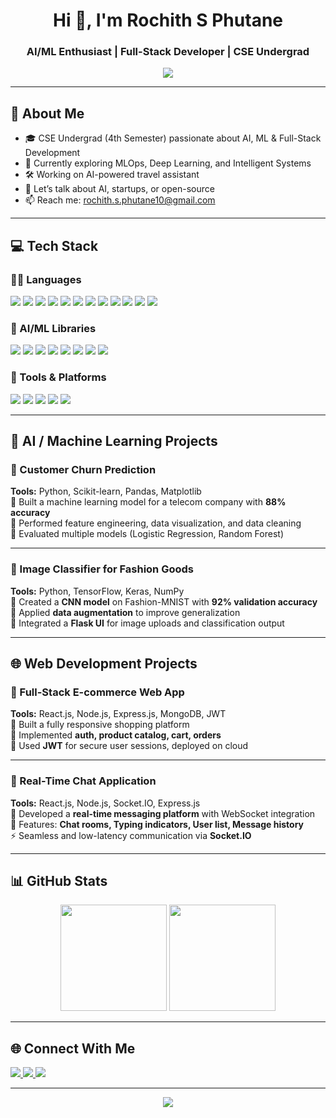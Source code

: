 <h1 align="center">Hi 👋, I'm Rochith S Phutane</h1>
<h3 align="center">AI/ML Enthusiast | Full-Stack Developer | CSE Undergrad</h3>

<p align="center">
  <img src="https://readme-typing-svg.herokuapp.com?font=Fira+Code&size=22&pause=1000&center=true&vCenter=true&width=600&lines=AI+%2F+ML+Engineer+in+progress...;CSE+Undergrad+%7C+Open+Source+Contributor;Lifelong+Learner+%7C+Hackathon+Fan+%F0%9F%A4%96" />
</p>

---

## 🚀 About Me

- 🎓 CSE Undergrad (4th Semester) passionate about AI, ML & Full-Stack Development  
- 🧠 Currently exploring MLOps, Deep Learning, and Intelligent Systems  
- 🛠️ Working on AI-powered travel assistant  
- 💬 Let’s talk about AI, startups, or open-source  
- 📫 Reach me: rochith.s.phutane10@gmail.com

---

## 💻 Tech Stack

### 👨‍💻 Languages
<p>
  <img src="https://img.shields.io/badge/Python-3670A0?style=for-the-badge&logo=python&logoColor=white"/>
  <img src="https://img.shields.io/badge/C++-00599C?style=for-the-badge&logo=c%2B%2B&logoColor=white"/>
  <img src="https://img.shields.io/badge/JavaScript-F7DF1E?style=for-the-badge&logo=javascript&logoColor=black"/>
  <img src="https://img.shields.io/badge/Java-007396?style=for-the-badge&logo=java&logoColor=white"/>
  <img src="https://img.shields.io/badge/HTML5-E34F26?style=for-the-badge&logo=html5&logoColor=white"/>
  <img src="https://img.shields.io/badge/CSS3-1572B6?style=for-the-badge&logo=css3&logoColor=white"/>
  <img src="https://img.shields.io/badge/SQL-003B57?style=for-the-badge&logo=mysql&logoColor=white"/>
  <img src="https://img.shields.io/badge/React.js-61DAFB?style=for-the-badge&logo=react&logoColor=black"/>
  <img src="https://img.shields.io/badge/Node.js-339933?style=for-the-badge&logo=nodedotjs&logoColor=white"/>
  <img src="https://img.shields.io/badge/Express.js-000000?style=for-the-badge&logo=express&logoColor=white"/>
  <img src="https://img.shields.io/badge/MongoDB-4EA94B?style=for-the-badge&logo=mongodb&logoColor=white"/>
  <img src="https://img.shields.io/badge/Flask-000000?style=for-the-badge&logo=flask&logoColor=white"/>
</p>

### 🧠 AI/ML Libraries
<p>
  <img src="https://img.shields.io/badge/TensorFlow-FF6F00?style=for-the-badge&logo=tensorflow&logoColor=white"/>
  <img src="https://img.shields.io/badge/PyTorch-EE4C2C?style=for-the-badge&logo=PyTorch&logoColor=white"/>
  <img src="https://img.shields.io/badge/scikit--learn-F7931E?style=for-the-badge&logo=scikit-learn&logoColor=white"/>
  <img src="https://img.shields.io/badge/Pandas-150458?style=for-the-badge&logo=pandas&logoColor=white"/>
  <img src="https://img.shields.io/badge/Numpy-013243?style=for-the-badge&logo=numpy&logoColor=white"/>
  <img src="https://img.shields.io/badge/Matplotlib-11557C?style=for-the-badge&logo=matplotlib&logoColor=white"/>
  <img src="https://img.shields.io/badge/Seaborn-6A5ACD?style=for-the-badge&logo=seaborn&logoColor=white"/>
  <img src="https://img.shields.io/badge/OpenCV-27338e?style=for-the-badge&logo=opencv&logoColor=white"/>
</p>

### 🧰 Tools & Platforms
<p>
  <img src="https://img.shields.io/badge/Jupyter-F37626?style=for-the-badge&logo=Jupyter&logoColor=white"/>
  <img src="https://img.shields.io/badge/Google_Colab-F9AB00?style=for-the-badge&logo=googlecolab&logoColor=white"/>
  <img src="https://img.shields.io/badge/Git-F05032?style=for-the-badge&logo=git&logoColor=white"/>
  <img src="https://img.shields.io/badge/GitHub-181717?style=for-the-badge&logo=github&logoColor=white"/>
  <img src="https://img.shields.io/badge/VS_Code-007ACC?style=for-the-badge&logo=visualstudiocode&logoColor=white"/>
</p>

---

## 🧠 AI / Machine Learning Projects

### 📌 Customer Churn Prediction  
**Tools:** Python, Scikit-learn, Pandas, Matplotlib  
🔹 Built a machine learning model for a telecom company with **88% accuracy**  
🔹 Performed feature engineering, data visualization, and data cleaning  
🔹 Evaluated multiple models (Logistic Regression, Random Forest)

---

### 📌 Image Classifier for Fashion Goods  
**Tools:** Python, TensorFlow, Keras, NumPy  
🔹 Created a **CNN model** on Fashion-MNIST with **92% validation accuracy**  
🔹 Applied **data augmentation** to improve generalization  
🔹 Integrated a **Flask UI** for image uploads and classification output

---

## 🌐 Web Development Projects

### 📌 Full-Stack E-commerce Web App  
**Tools:** React.js, Node.js, Express.js, MongoDB, JWT  
🛒 Built a fully responsive shopping platform  
🔐 Implemented **auth, product catalog, cart, orders**  
🚀 Used **JWT** for secure user sessions, deployed on cloud

---

### 📌 Real-Time Chat Application  
**Tools:** React.js, Node.js, Socket.IO, Express.js  
💬 Developed a **real-time messaging platform** with WebSocket integration  
👥 Features: **Chat rooms, Typing indicators, User list, Message history**  
⚡ Seamless and low-latency communication via **Socket.IO**

---

## 📊 GitHub Stats

<p align="center">
  <img src="https://github-readme-stats.vercel.app/api?username=rochith11&show_icons=true&theme=tokyonight" height="170px"/>
  <img src="https://github-readme-streak-stats.herokuapp.com/?user=rochith11&theme=tokyonight&hide_border=true" height="170px"/>
</p>

---

## 🌐 Connect With Me

<p align="left">
  <a href="https://www.linkedin.com/in/https://www.linkedin.com/in/rochith-s-phutane-919112297//" target="_blank">
    <img src="https://img.shields.io/badge/LinkedIn-blue?style=for-the-badge&logo=linkedin&logoColor=white"/>
  </a>
  <a href="mailto:rochith.s.phutane10@gmail.com">
    <img src="https://img.shields.io/badge/Gmail-D14836?style=for-the-badge&logo=gmail&logoColor=white"/>
  </a>
  <a href="https://rochith11.github.io/">
    <img src="https://img.shields.io/badge/Portfolio-000000?style=for-the-badge&logo=vercel&logoColor=white"/>
  </a>
</p>

---

<p align="center">
  <img src="https://quotes-github-readme.vercel.app/api?type=horizontal&theme=tokyonight" />
</p>
